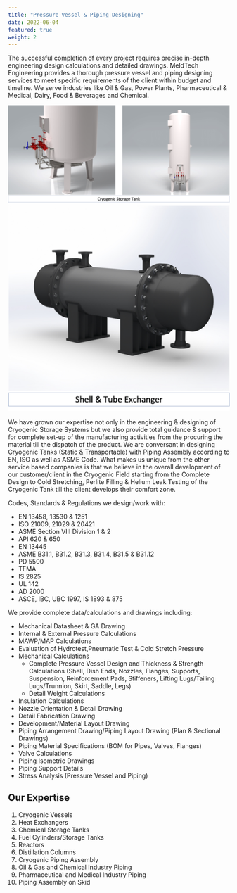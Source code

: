 ```yaml
---
title: "Pressure Vessel & Piping Designing"
date: 2022-06-04
featured: true
weight: 2
---
```


The successful completion of every project requires precise in-depth engineering design calculations and detailed drawings. MeldTech Engineering provides a thorough pressure vessel and piping designing services to meet specific requirements of the client within budget and timeline. We serve industries like Oil & Gas, Power Plants, Pharmaceutical & Medical, Dairy, Food & Beverages and Chemical.

![LOX Cryogenic Storage Tank](/images/Projects/pressureVessel.png)
![Shell & Tube Exchanger](/images/Projects/pressureVessel1.png)


We have grown our expertise not only in the engineering & designing of Cryogenic Storage Systems but we also provide total guidance & support for complete set-up of the manufacturing activities from the procuring the material till the dispatch of the product. We are conversant in designing Cryogenic Tanks (Static & Transportable)  with Piping Assembly according to EN, ISO as well as ASME Code. What makes us unique from the other service based companies is that we believe in the overall development of our customer/client in the Cryogenic Field starting from the Complete Design to Cold Stretching, Perlite Filling & Helium Leak Testing of the Cryogenic Tank  till the client develops their comfort zone.

Codes, Standards & Regulations we design/work with:

- EN 13458, 13530 & 1251
- ISO 21009, 21029 & 20421
- ASME Section VIII Division 1 & 2
- API 620 & 650
- EN 13445
- ASME B31.1, B31.2, B31.3, B31.4, B31.5 & B31.12
- PD 5500
- TEMA
- IS 2825
- UL 142
- AD 2000
- ASCE, IBC, UBC 1997, IS 1893 & 875

We provide complete data/calculations and drawings including:

- Mechanical Datasheet & GA Drawing
- Internal & External Pressure Calculations
- MAWP/MAP Calculations
- Evaluation of Hydrotest,Pneumatic Test & Cold Stretch Pressure
- Mechanical Calculations
 	- Complete Pressure Vessel Design and Thickness & Strength Calculations (Shell, Dish Ends, Nozzles, Flanges, Supports, Suspension, Reinforcement Pads, Stiffeners, Lifting Lugs/Tailing Lugs/Trunnion, Skirt, Saddle, Legs)
	- Detail Weight Calculations
- Insulation Calculations
- Nozzle Orientation & Detail Drawing
- Detail Fabrication Drawing
- Development/Material Layout Drawing
- Piping Arrangement Drawing/Piping Layout Drawing (Plan & Sectional Drawings)
- Piping Material Specifications (BOM for Pipes, Valves, Flanges)
- Valve Calculations
- Piping Isometric Drawings
- Piping Support Details
- Stress Analysis (Pressure Vessel and Piping)

## Our Expertise

1. Cryogenic Vessels
2. Heat Exchangers
3. Chemical Storage Tanks
4. Fuel Cylinders/Storage Tanks
5. Reactors
6. Distillation Columns
7. Cryogenic Piping Assembly
8. Oil & Gas and Chemical Industry Piping
9. Pharmaceutical and Medical Industry Piping
10. Piping Assembly on Skid